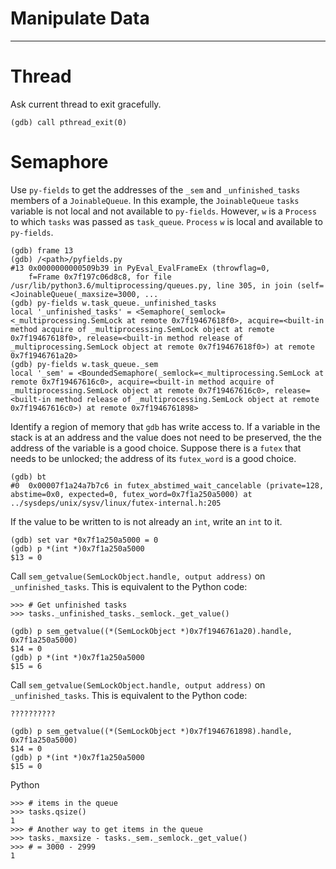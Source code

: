 # Manipulate Data
-------------

# Thread

Ask current thread to exit gracefully. 

```
(gdb) call pthread_exit(0)

```


# Semaphore

Use `py-fields` to get the addresses of the `_sem` and `_unfinished_tasks` members of a `JoinableQueue`. In this example, the `JoinableQueue` `tasks` variable is not local and not available to `py-fields`. However, `w` is a `Process` to which `tasks` was passed as `task_queue`. `Process` `w` is local and available to `py-fields`.

```
(gdb) frame 13
(gdb) /<path>/pyfields.py
#13 0x0000000000509b39 in PyEval_EvalFrameEx (throwflag=0,
    f=Frame 0x7f197c06d8c8, for file /usr/lib/python3.6/multiprocessing/queues.py, line 305, in join (self=<JoinableQueue(_maxsize=3000, ...
(gdb) py-fields w.task_queue._unfinished_tasks
local '_unfinished_tasks' = <Semaphore(_semlock=<_multiprocessing.SemLock at remote 0x7f19467618f0>, acquire=<built-in method acquire of _multiprocessing.SemLock object at remote 0x7f19467618f0>, release=<built-in method release of _multiprocessing.SemLock object at remote 0x7f19467618f0>) at remote 0x7f1946761a20>
(gdb) py-fields w.task_queue._sem
local '_sem' = <BoundedSemaphore(_semlock=<_multiprocessing.SemLock at remote 0x7f19467616c0>, acquire=<built-in method acquire of _multiprocessing.SemLock object at remote 0x7f19467616c0>, release=<built-in method release of _multiprocessing.SemLock object at remote 0x7f19467616c0>) at remote 0x7f1946761898>
```

Identify a region of memory that `gdb` has write access to. If a variable in the stack is at an address and the value does not need to be preserved, the the address of the variable is a good choice. Suppose there is a `futex` that needs to be unlocked; the address of its `futex_word` is a good choice. 

```
(gdb) bt
#0  0x00007f1a24a7b7c6 in futex_abstimed_wait_cancelable (private=128, abstime=0x0, expected=0, futex_word=0x7f1a250a5000) at ../sysdeps/unix/sysv/linux/futex-internal.h:205
```

If the value to be written to is not already an `int`, write an `int` to it.

```
(gdb) set var *0x7f1a250a5000 = 0
(gdb) p *(int *)0x7f1a250a5000
$13 = 0
```

Call `sem_getvalue(SemLockObject.handle, output address)` on `_unfinished_tasks`. This is equivalent to the Python code:

```
>>> # Get unfinished tasks
>>> tasks._unfinished_tasks._semlock._get_value()
```

```
(gdb) p sem_getvalue((*(SemLockObject *)0x7f1946761a20).handle, 0x7f1a250a5000)
$14 = 0
(gdb) p *(int *)0x7f1a250a5000
$15 = 6
```

Call `sem_getvalue(SemLockObject.handle, output address)` on `_unfinished_tasks`. This is equivalent to the Python code:

```
??????????
```

```
(gdb) p sem_getvalue((*(SemLockObject *)0x7f1946761898).handle, 0x7f1a250a5000)
$14 = 0
(gdb) p *(int *)0x7f1a250a5000
$15 = 0
```



Python

```
>>> # items in the queue
>>> tasks.qsize()
1
>>> # Another way to get items in the queue
>>> tasks._maxsize - tasks._sem._semlock._get_value()
>>> # = 3000 - 2999
1

```
